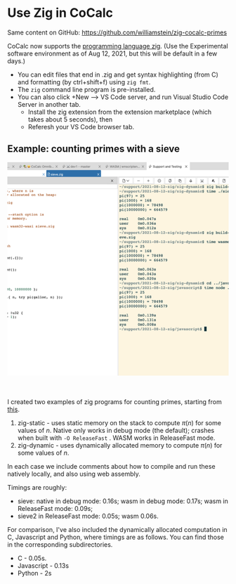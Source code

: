 # Use Zig in CoCalc

Same content on GitHub: https://github.com/williamstein/zig-cocalc-primes

CoCalc now supports the [programming language zig](https://ziglang.org/).  (Use the Experimental software environment as of Aug 12, 2021, but this will be default in a few days.)

- You can edit files that end in .zig and get syntax highlighting (from C) and formatting (by ctrl+shift+f) using `zig fmt`.
- The `zig` command line program is pre-installed.
- You can also click +New --&gt; VS Code server, and run Visual Studio Code Server in another tab.
  - Install the zig extension from the extension marketplace (which takes about 5 seconds), then
  - Referesh your VS Code browser tab.

## Example: counting primes with a sieve

<img src=".README.md.upload/Screen Shot 2021-08-12 at 11.45.45 AM.png"   width="960px"  height="485.797px"  style="object-fit:cover"/>

<br/>
<br/>
<br/>


I created two examples of zig programs for counting primes, starting from [this](https://rosettacode.org/wiki/Sieve_of_Eratosthenes#Zig).

1. zig-static - uses static memory on the stack to compute $\pi(n)$ for some values of $n$.  Native only works in debug mode (the default); crashes when built with `-O ReleaseFast` .  WASM works in ReleaseFast mode.
2. zig-dynamic - uses dynamically allocated memory to compute $\pi(n)$ for some values of $n$.

In each case we include comments about how to compile and run these natively locally, and also using web assembly.

Timings are roughly:

- sieve: native in debug mode: 0.16s; wasm in debug mode: 0.17s; wasm in ReleaseFast mode: 0.09s;
- sieve2 in ReleaseFast mode: 0.05s; wasm 0.06s.

For comparison, I've also included the dynamically allocated computation in C, Javascript and Python, where timings are as follows.  You can find those in the corresponding subdirectories.

- C - 0.05s.
- Javascript - 0.13s
- Python - 2s
